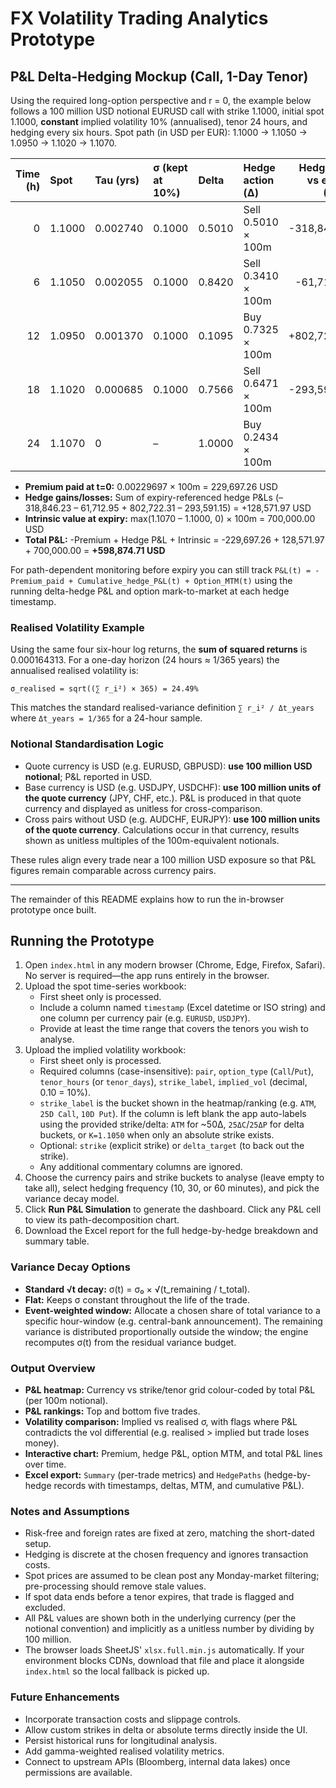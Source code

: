 # FX Volatility Trading Analytics Prototype

## P&L Delta-Hedging Mockup (Call, 1-Day Tenor)
Using the required long-option perspective and r = 0, the example below follows a 100 million USD notional EURUSD call with strike 1.1000, initial spot 1.1000, **constant** implied volatility 10% (annualised), tenor 24 hours, and hedging every six hours. Spot path (in USD per EUR): 1.1000 → 1.1050 → 1.0950 → 1.1020 → 1.1070.

| Time (h) | Spot  | Tau (yrs) | σ (kept at 10%) | Delta | Hedge action (Δ) | Hedge P&L vs expiry (USD) | Cum. hedge P&L (USD) |
|---------:|:------|:----------|:----------------|:------|:-----------------|--------------------------:|---------------------:|
| 0        | 1.1000 | 0.002740 | 0.1000          | 0.5010 | Sell 0.5010 × 100m | -318,846.23 | -318,846.23 |
| 6        | 1.1050 | 0.002055 | 0.1000          | 0.8420 | Sell 0.3410 × 100m | -61,712.95 | -380,559.18 |
| 12       | 1.0950 | 0.001370 | 0.1000          | 0.1095 | Buy 0.7325 × 100m  | +802,722.31 | +422,163.12 |
| 18       | 1.1020 | 0.000685 | 0.1000          | 0.7566 | Sell 0.6471 × 100m | -293,591.15 | +128,571.97 |
| 24       | 1.1070 | 0        | –               | 1.0000 | Buy 0.2434 × 100m  |       0.00 | +128,571.97 |

- **Premium paid at t=0:** 0.00229697 × 100m = 229,697.26 USD
- **Hedge gains/losses:** Sum of expiry-referenced hedge P&Ls (–318,846.23 – 61,712.95 + 802,722.31 – 293,591.15) = +128,571.97 USD
- **Intrinsic value at expiry:** max(1.1070 – 1.1000, 0) × 100m = 700,000.00 USD
- **Total P&L:** -Premium + Hedge P&L + Intrinsic = -229,697.26 + 128,571.97 + 700,000.00 = **+598,874.71 USD**

For path-dependent monitoring before expiry you can still track `P&L(t) = -Premium_paid + Cumulative_hedge_P&L(t) + Option_MTM(t)` using the running delta-hedge P&L and option mark-to-market at each hedge timestamp.

### Realised Volatility Example
Using the same four six-hour log returns, the **sum of squared returns** is 0.000164313. For a one-day horizon (24 hours ≈ 1/365 years) the annualised realised volatility is:

```
σ_realised = sqrt((∑ r_i²) × 365) = 24.49%
```

This matches the standard realised-variance definition `∑ r_i² / Δt_years` where `Δt_years = 1/365` for a 24-hour sample.

### Notional Standardisation Logic
- Quote currency is USD (e.g. EURUSD, GBPUSD): **use 100 million USD notional**; P&L reported in USD.
- Base currency is USD (e.g. USDJPY, USDCHF): **use 100 million units of the quote currency** (JPY, CHF, etc.). P&L is produced in that quote currency and displayed as unitless for cross-comparison.
- Cross pairs without USD (e.g. AUDCHF, EURJPY): **use 100 million units of the quote currency**. Calculations occur in that currency, results shown as unitless multiples of the 100m-equivalent notionals.

These rules align every trade near a 100 million USD exposure so that P&L figures remain comparable across currency pairs.

---

The remainder of this README explains how to run the in-browser prototype once built.

## Running the Prototype
1. Open `index.html` in any modern browser (Chrome, Edge, Firefox, Safari). No server is required—the app runs entirely in the browser.
2. Upload the spot time-series workbook:
   - First sheet only is processed.
   - Include a column named `timestamp` (Excel datetime or ISO string) and one column per currency pair (e.g. `EURUSD`, `USDJPY`).
   - Provide at least the time range that covers the tenors you wish to analyse.
3. Upload the implied volatility workbook:
   - First sheet only is processed.
   - Required columns (case-insensitive): `pair`, `option_type` (`Call`/`Put`), `tenor_hours` (or `tenor_days`), `strike_label`, `implied_vol` (decimal, 0.10 = 10%).
   - `strike_label` is the bucket shown in the heatmap/ranking (e.g. `ATM`, `25D Call`, `10D Put`). If the column is left blank the app auto-labels using the provided strike/delta: `ATM` for ~50Δ, `25ΔC`/`25ΔP` for delta buckets, or `K=1.1050` when only an absolute strike exists.
   - Optional: `strike` (explicit strike) or `delta_target` (to back out the strike).
   - Any additional commentary columns are ignored.
4. Choose the currency pairs and strike buckets to analyse (leave empty to take all), select hedging frequency (10, 30, or 60 minutes), and pick the variance decay model.
5. Click **Run P&L Simulation** to generate the dashboard. Click any P&L cell to view its path-decomposition chart.
6. Download the Excel report for the full hedge-by-hedge breakdown and summary table.

### Variance Decay Options
- **Standard √t decay:** σ(t) = σ₀ × √(t_remaining / t_total).
- **Flat:** Keeps σ constant throughout the life of the trade.
- **Event-weighted window:** Allocate a chosen share of total variance to a specific hour-window (e.g. central-bank announcement). The remaining variance is distributed proportionally outside the window; the engine recomputes σ(t) from the residual variance budget.

### Output Overview
- **P&L heatmap:** Currency vs strike/tenor grid colour-coded by total P&L (per 100m notional).
- **P&L rankings:** Top and bottom five trades.
- **Volatility comparison:** Implied vs realised σ, with flags where P&L contradicts the vol differential (e.g. realised > implied but trade loses money).
- **Interactive chart:** Premium, hedge P&L, option MTM, and total P&L lines over time.
- **Excel export:** `Summary` (per-trade metrics) and `HedgePaths` (hedge-by-hedge records with timestamps, deltas, MTM, and cumulative P&L).

### Notes and Assumptions
- Risk-free and foreign rates are fixed at zero, matching the short-dated setup.
- Hedging is discrete at the chosen frequency and ignores transaction costs.
- Spot prices are assumed to be clean post any Monday-market filtering; pre-processing should remove stale values.
- If spot data ends before a tenor expires, that trade is flagged and excluded.
- All P&L values are shown both in the underlying currency (per the notional convention) and implicitly as a unitless number by dividing by 100 million.
- The browser loads SheetJS' `xlsx.full.min.js` automatically. If your environment blocks CDNs, download that file and place it alongside `index.html` so the local fallback is picked up.

### Future Enhancements
- Incorporate transaction costs and slippage controls.
- Allow custom strikes in delta or absolute terms directly inside the UI.
- Persist historical runs for longitudinal analysis.
- Add gamma-weighted realised volatility metrics.
- Connect to upstream APIs (Bloomberg, internal data lakes) once permissions are available.
